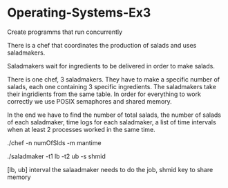 # Operating-Systems-Ex3
Create programms that run concurrently 

There is a chef that coordinates the production of salads and uses saladmakers.

Saladmakers wait for ingredients to be delivered in order to make salads.

There is one chef, 3 saladmakers. They have to make a specific number of salads, each one containing 3 specific ingredients. The saladmakers take
their ingridients from the same table. In order for everything to work correctly we use POSIX semaphores and shared memory.

In the end we have to find the number of total salads, the number of salads of each saladmaker, time logs for each saladmaker, a list of time intervals 
when at least 2 processes worked in the same time.

./chef -n numOfSlds -m mantime

./saladmaker -t1 lb -t2 ub -s shmid

[lb, ub] interval the salaadmaker needs to do the job, shmid key to share memory
